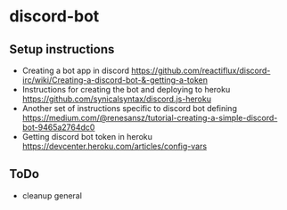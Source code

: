 # discord-bot

## Setup instructions

* Creating a bot app in discord https://github.com/reactiflux/discord-irc/wiki/Creating-a-discord-bot-&-getting-a-token
* Instructions for creating the bot and deploying to heroku https://github.com/synicalsyntax/discord.js-heroku
* Another set of instructions specific to discord bot defining https://medium.com/@renesansz/tutorial-creating-a-simple-discord-bot-9465a2764dc0
* Getting discord bot token in heroku https://devcenter.heroku.com/articles/config-vars

## ToDo
* cleanup general